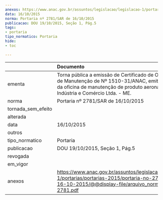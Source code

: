```yaml
---
anexos: https://www.anac.gov.br/assuntos/legislacao/legislacao-1/portarias/portarias-2015/portaria-no-2781-sar-de-16-10-2015/@@display-file/arquivo_norma/PA2015-2781.pdf
data: 16/10/2015
norma: Portaria nº 2781/SAR de 16/10/2015
publicacao: DOU 19/10/2015, Seção 1, Pág.5
tags:
- portaria
tipo_normatico: Portaria
hide: 
- toc 
 
---
```


|                    | Documento                                                                                                                                                                                     |
|:-------------------|:----------------------------------------------------------------------------------------------------------------------------------------------------------------------------------------------|
| ementa             | Torna pública a emissão de Certificado de Organização de Manutenção de Nº 1510-31/ANAC, emitido em favor da oficina de manutenção de produto aeronáutico VHP Indústria e Comércio Ltda. - ME. |
| norma              | Portaria nº 2781/SAR de 16/10/2015                                                                                                                                                            |
| tornada_sem_efeito |                                                                                                                                                                                               |
| alterada           |                                                                                                                                                                                               |
| data               | 16/10/2015                                                                                                                                                                                    |
| outros             |                                                                                                                                                                                               |
| tipo_normatico     | Portaria                                                                                                                                                                                      |
| publicacao         | DOU 19/10/2015, Seção 1, Pág.5                                                                                                                                                                |
| revogada           |                                                                                                                                                                                               |
| em_vigor           |                                                                                                                                                                                               |
| anexos             | https://www.anac.gov.br/assuntos/legislacao/legislacao-1/portarias/portarias-2015/portaria-no-2781-sar-de-16-10-2015/@@display-file/arquivo_norma/PA2015-2781.pdf                             |